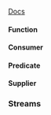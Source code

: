[Docs](https://docs.oracle.com/en/java/javase/21/docs/api/java.base/java/util/function/package-summary.html)

#### Function

#### Consumer

#### Predicate

#### Supplier

### Streams


